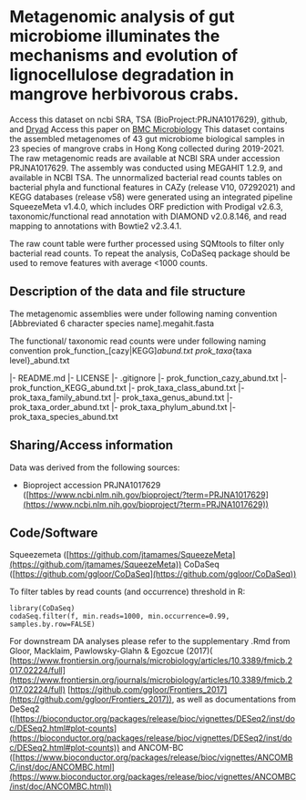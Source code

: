 # Metagenomic analysis of gut microbiome illuminates the mechanisms and evolution of lignocellulose degradation in mangrove herbivorous crabs.

Access this dataset on ncbi SRA, TSA (BioProject:PRJNA1017629), github, and [Dryad](https://doi.org/10.5061/dryad.s7h44j1d4) 
Access this paper on [BMC Microbiology](https://bmcmicrobiol.biomedcentral.com/articles/10.1186/s12866-024-03209-4)
This dataset contains the assembled metagenomes of 43 gut microbiome biological samples in 23 species of mangrove crabs in Hong Kong collected during 2019-2021. The raw metagenomic reads are available at NCBI SRA under accession PRJNA1017629. The assembly was conducted using MEGAHIT 1.2.9, and available in NCBI TSA. The unnormalized bacterial read counts tables on bacterial phyla and functional features in CAZy (release V10, 07292021) and KEGG databases (release v58) were generated using an integrated pipeline SqueezeMeta v1.4.0, which includes ORF prediction with Prodigal v2.6.3, taxonomic/functional read annotation with DIAMOND v2.0.8.146, and read mapping to annotations with Bowtie2 v2.3.4.1.

The raw count table were further processed using SQMtools to filter only bacterial read counts. To repeat the analysis, CoDaSeq package should be used to remove features with average <1000 counts.

## Description of the data and file structure

The metagenomic assemblies were under following naming convention
\[Abbreviated 6 character species name].megahit.fasta

The functional/ taxonomic read counts were under following naming convention
prok_function_[cazy|KEGG]*abund.txt
prok_taxa*{taxa level}_abund.txt

\|- README.md
\|- LICENSE
\|- .gitignore
\|- prok_function_cazy_abund.txt
\|- prok_function_KEGG_abund.txt
\|- prok_taxa_class_abund.txt
\|- prok_taxa_family_abund.txt
\|- prok_taxa_genus_abund.txt
\|- prok_taxa_order_abund.txt
\|- prok_taxa_phylum_abund.txt
\|- prok_taxa_species_abund.txt

## Sharing/Access information

Data was derived from the following sources:

*   Bioproject accession PRJNA1017629 ([https://www.ncbi.nlm.nih.gov/bioproject/?term=PRJNA1017629](https://www.ncbi.nlm.nih.gov/bioproject/?term=PRJNA1017629))

## Code/Software

Squeezemeta ([https://github.com/jtamames/SqueezeMeta](https://github.com/jtamames/SqueezeMeta))
CoDaSeq ([https://github.com/ggloor/CoDaSeq](https://github.com/ggloor/CoDaSeq))

To filter tables by read counts (and occurrence) threshold in R:

```
library(CoDaSeq)
codaSeq.filter(f, min.reads=1000, min.occurrence=0.99, samples.by.row=FALSE)
```

For downstream DA analyses please refer to the supplementary .Rmd from Gloor, Macklaim, Pawlowsky-Glahn & Egozcue (2017)(
[https://www.frontiersin.org/journals/microbiology/articles/10.3389/fmicb.2017.02224/full](https://www.frontiersin.org/journals/microbiology/articles/10.3389/fmicb.2017.02224/full)
[https://github.com/ggloor/Frontiers_2017](https://github.com/ggloor/Frontiers_2017)), as well as documentations from DeSeq2 ([https://bioconductor.org/packages/release/bioc/vignettes/DESeq2/inst/doc/DESeq2.html#plot-counts](https://bioconductor.org/packages/release/bioc/vignettes/DESeq2/inst/doc/DESeq2.html#plot-counts)) and ANCOM-BC ([https://www.bioconductor.org/packages/release/bioc/vignettes/ANCOMBC/inst/doc/ANCOMBC.html](https://www.bioconductor.org/packages/release/bioc/vignettes/ANCOMBC/inst/doc/ANCOMBC.html))
